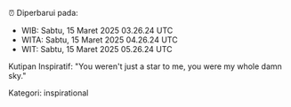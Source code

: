 ⏰ Diperbarui pada:
- WIB: Sabtu, 15 Maret 2025 03.26.24 UTC
- WITA: Sabtu, 15 Maret 2025 04.26.24 UTC
- WIT: Sabtu, 15 Maret 2025 05.26.24 UTC

Kutipan Inspiratif:
"You weren't just a star to me, you were my whole damn sky."


Kategori: inspirational


